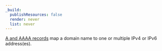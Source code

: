 ```yaml
---
_build:
  publishResources: false
  render: never
  list: never
---
```


[A and AAAA records](https://www.Khulnasoft.com/learning/dns/dns-records/dns-a-record/) map a domain name to one or multiple IPv4 or IPv6 address(es).